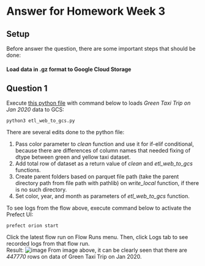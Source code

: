 # Answer for Homework Week 3

## Setup
Before answer the question, there are some important steps that should be done:
#### Load data in .gz format to Google Cloud Storage


## Question 1
Execute [this python file](https://github.com/ahmdxrzky/de-zoomcamp-2023/blob/main/week2/etl_web_to_gcs.py) with command below to loads _Green Taxi Trip on Jan 2020_ data to GCS:
```
python3 etl_web_to_gcs.py
```
There are several edits done to the python file:
1. Pass color parameter to _clean_ function and use it for if-elif conditional, because there are differences of column names that needed fixing of dtype between green and yellow taxi dataset.
2. Add total row of dataset as a return value of _clean_ and _etl_web_to_gcs_ functions.
3. Create parent folders based on parquet file path (take the parent directory path from file path with pathlib) on _write_local_ function, if there is no such directory.
4. Set color, year, and month as parameters of _etl_web_to_gcs_ function.

To see logs from the flow above, execute command below to activate the Prefect UI:
```
prefect orion start
```
Click the latest flow run on Flow Runs menu. Then, click Logs tab to see recorded logs from that flow run.<br>
Result:
![image](https://user-images.githubusercontent.com/99194827/216642020-bb3901f8-88cd-478d-bfa5-f35fa2425867.png)
From image above, it can be clearly seen that there are _447770_ rows on data of Green Taxi Trip on Jan 2020.
